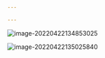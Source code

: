 ```yaml
---

---
```


![image-20220422134853025](C:\Users\stargal\AppData\Roaming\Typora\typora-user-images\image-20220422134853025.png)





![image-20220422135025840](C:\Users\stargal\AppData\Roaming\Typora\typora-user-images\image-20220422135025840.png)